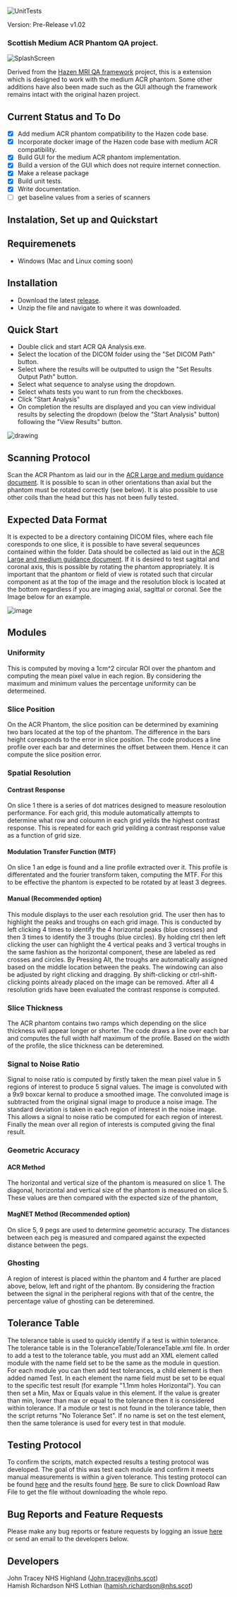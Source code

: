 ![UnitTests](https://github.com/NHSH-MRI-Physics/Hazen-ScottishACR-Fork/actions/workflows/Run_UnitTests.yml/badge.svg)

Version: Pre-Release v1.02
### Scottish Medium ACR Phantom QA project. 
![SplashScreen](https://github.com/user-attachments/assets/85599d11-94d9-49e3-8795-e07fd0eb35e3)


Derived from the [Hazen MRI QA framework](https://github.com/GSTT-CSC/hazen) project, this is a extension which is designed to work with the medium ACR phantom. Some other additions have also been made such as the GUI although the framework remains intact with the original hazen project.

## Current Status and To Do
- [x] Add medium ACR phantom compatibility to the Hazen code base.
- [x] Incorporate docker image of the Hazen code base with medium ACR compatibility.
- [x] Build GUI for the medium ACR phantom implementation.
- [x] Build a version of the GUI which does not require internet connection.
- [x] Make a release package
- [x] Build unit tests.
- [x] Write documentation.
- [ ] get baseline values from a series of scanners

## Instalation, Set up and Quickstart
## Requiremenets 
- Windows (Mac and Linux coming soon)
## Installation
- Download the latest [release](https://github.com/NHSH-MRI-Physics/Hazen-ScottishACR-Fork/releases/latest).
- Unzip the file and navigate to where it was downloaded.
## Quick Start
- Double click and start ACR QA Analysis.exe.
- Select the location of the DICOM folder using the "Set DICOM Path" button.
- Select where the results will be outputted to usign the "Set Results Output Path" button.
- Select what sequence to analyse using the dropdown.
- Select whats tests you want to run from the checkboxes.
- Click "Start Analysis"
- On completion the results are displayed and you can view individual results by selecting the dropdown (below the "Start Analysis" button) following the "View Results" button.

![drawing](https://github.com/user-attachments/assets/97b2042b-d5eb-4004-87e9-da4f027cd4db)


## Scanning Protocol
Scan the ACR Phantom as laid our in the [ACR Large and medium guidance document](https://www.acraccreditation.org/-/media/ACRAccreditation/Documents/MRI/ACR-Large--Med-Phantom-Guidance-102022.pdf). It is possible to scan in other orientations than axial but the phantom must be rotated correctly (see below). It is also possible to use other coils than the head but this has not been fully tested. 

## Expected Data Format
It is expected to be a directory containing DICOM files, where each file coresponds to one slice, it is possible to have several sequeunces contained within the folder. Data should be collected as laid out in the [ACR Large and medium guidance document](https://www.acraccreditation.org/-/media/ACRAccreditation/Documents/MRI/ACR-Large--Med-Phantom-Guidance-102022.pdf). If it is desired to test sagittal and coronal axis, this is possible by rotating the phantom appropriately. It is important that the phantom or field of view is rotated such that circular component as at the top of the image and the resolution block is located at the bottom regardless if you are imaging axial, sagittal or coronal.  See the Image below for an example. 

![image](https://github.com/user-attachments/assets/df2a6626-892f-44e3-8fef-5d1766ddf014)

## Modules
### Uniformity
This is computed by moving a 1cm^2 circular ROI over the phantom and computing the mean pixel value in each region. By considering the maximum and minimum values the percentage uniformity can be determeined. 

### Slice Position
On the ACR Phantom, the slice position can be determined by examining two bars located at the top of the phantom. The difference in the bars height coresponds to the error in slice position. The code produces a line profile over each bar and determines the offset between them. Hence it can compute the slice position error. 

### Spatial Resolution
#### Contrast Response 
On slice 1 there is a series of dot matrices designed to measure resoloution performance. For each grid, this module automatically attempts to determine what row and coloumn in each grid yeilds the highest contrast response. This is repeated for each grid yeilding a contrast response value as a function of grid size.
#### Modulation Transfer Function (MTF)
On slice 1 an edge is found and a line profile extracted over it. This profile is differentated and the fourier transform taken, computing the MTF. For this to be effective the phantom is expected to be rotated by at least 3 degrees. 
#### Manual (Recommended option)
This module displays to the user each resolution grid. The user then has to highlight the peaks and troughs on each grid image. This is conducted by left clicking 4 times to identify the 4 horizontal peaks (blue crosses) and then 3 times to identify the 3 troughs (blue circles). By holding ctrl then left clicking the user can highlight the 4 vertical peaks and 3 vertical troughs in the same fashion as the horizontal component, these are labeled as red crosses and circles. By Pressing Alt, the troughs are automatically assigned based on the middle location between the peaks. The windowing can also be adjusted by right clicking and dragging. By shift-clicking or ctrl-shift-clicking points already placed on the image can be removed. After all 4 resolution grids have been evaluated the contrast response is computed.

### Slice Thickness
The ACR phantom contains two ramps which depending on the slice thickness will appear longer or shorter. The code draws a line over each bar and computes the full width half maximum of the profile. Based on the width of the profile, the slice thickness can be deteremined. 

### Signal to Noise Ratio
Signal to noise ratio is computed by firstly taken the mean pixel value in 5 regions of interest to produce 5 signal values. The image is convoluted with a 9x9 boxcar kernal to produce a smoothed image. The convoluted image is subtracted from the original signal image to produce a noise image. The standard deviation is taken in each region of interest in the noise image. This allows a signal to noise ratio be computed for each region of interest. Finally the mean over all region of interests is computed giving the final result.

### Geometric Accuracy
#### ACR Method
The horizontal and vertical size of the phantom is measured on slice 1. The diagonal, horizontal and vertical size of the phantom is measured on slice 5. These values are then compared with the expected size of the phantom,  
#### MagNET Method (Recommended option)
On slice 5, 9 pegs are used to determine geometric accuracy. The distances between each peg is measured and compared against the expected distance between the pegs.


### Ghosting
A region of interest is placed within the phantom and 4 further are placed above, below, left and right of the phantom. By considering the fraction between the signal in the peripheral regions with that of the centre, the percentage value of ghosting can be deteremined. 

## Tolerance Table
The tolerance table is used to quickly identify if a test is within tolerance. The tolerance table is in the ToleranceTable/ToleranceTable.xml file. In order to add a test to the tolerance table, you must add an XML element called module with the name field set to be the same as the module in question. For each module you can then add test tolerances, a child element is then added named Test. In each element the name field must be set to be equal to the specific test result (for example "1.1mm holes Horizontal").  You can then set a Min, Max or Equals value in this element. If the value is greater than min, lower than max or equal to the tolerance then it is considered within tolerance. If a module or test is not found in the tolerance table, then the script returns "No Tolerance Set". If no name is set on the test element, then the same tolerance is used for every test in that module.

## Testing Protocol 
To confirm the scripts, match expected results a testing protocol was developed. The goal of this was test each module and confirm it meets manual measurements is within a given tolerance. This testing protocol can be found [here](https://github.com/NHSH-MRI-Physics/Scottish-Medium-ACR-Analysis-Framework/blob/main/MedACRTestingSetAndResults/Hazen%20Test%20Plan.docx) and the results found [here](https://github.com/NHSH-MRI-Physics/Scottish-Medium-ACR-Analysis-Framework/blob/main/MedACRTestingSetAndResults/ACR%20Test%20Document%20%20V1.xlsx). Be sure to click Download Raw File to get the file without downloading the whole repo.

## Bug Reports and Feature Requests
Please make any bug reports or feature requests by logging an issue [here](https://github.com/NHSH-MRI-Physics/Hazen-ScottishACR-Fork/issues) or send an email to the developers below. 

## Developers
John Tracey NHS Highland (John.tracey@nhs.scot)  <br />
Hamish Richardson NHS Lothian (hamish.richardson@nhs.scot)
